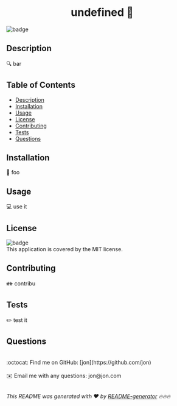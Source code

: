 
<h1 align="center">undefined 👋</h1>
  
![badge](https://img.shields.io/badge/license-MIT-brightgreen)<br />

## Description
🔍 bar

## Table of Contents
- [Description](#description)
- [Installation](#installation)
- [Usage](#usage)
- [License](#license)
- [Contributing](#contributing)
- [Tests](#tests)
- [Questions](#questions)

## Installation
💾 foo

## Usage
💻 use it

## License
![badge](https://img.shields.io/badge/license-MIT-brightgreen)
<br />
This application is covered by the MIT license. 

## Contributing
👪 contribu

## Tests
✏️ test it

## Questions

<br />
:octocat: Find me on GitHub: [jon](https://github.com/jon)<br />
<br />
✉️ Email me with any questions: jon@jon.com<br /><br />

_This README was generated with ❤️ by [README-generator](https://github.com/jpd61/README-generator) 🔥🔥🔥_
    